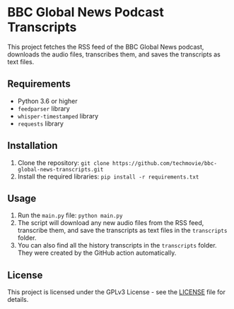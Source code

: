 # BBC Global News Podcast Transcripts

This project fetches the RSS feed of the BBC Global News podcast, downloads the audio files, transcribes them, and saves the transcripts as text files.

## Requirements

- Python 3.6 or higher
- `feedparser` library
- `whisper-timestamped` library
- `requests` library

## Installation

1. Clone the repository: `git clone https://github.com/techmovie/bbc-global-news-transcripts.git`
2. Install the required libraries: `pip install -r requirements.txt`

## Usage

1. Run the `main.py` file: `python main.py`
2. The script will download any new audio files from the RSS feed, transcribe them, and save the transcripts as text files in the `transcripts` folder.
3. You can also find all the history transcripts in the `transcripts` folder. They were created by the GitHub action automatically.

## License

This project is licensed under the GPLv3 License - see the [LICENSE](LICENSE) file for details.

